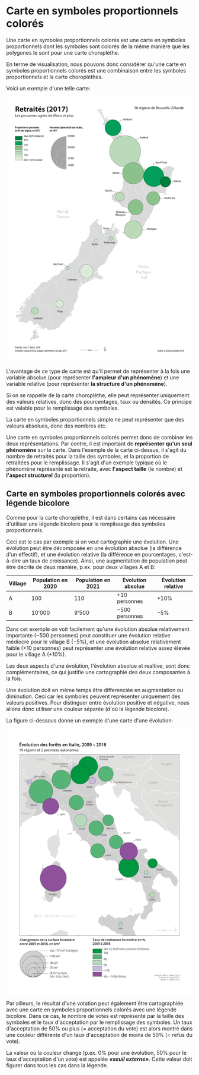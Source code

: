 # Carte en symboles proportionnels colorés

Une carte en symboles proportionnels colorés est une carte en symboles proportionnels dont les symboles sont colorés de la même manière que les polygones le sont pour une carte choroplèthe.

En terme de visualisation, nous pouvons donc considérer qu'une carte en symboles proportionnels colorés est une combinaison entre les symboles proportionnels et la carte choroplèthes.

Voici un exemple d'une telle carte:

![](assets/NZ-carte-symb-prop.webp)

L'avantage de ce type de carte est qu'il permet de représenter à la fois une variable absolue (pour représenter **l'ampleur d'un phénomène**) et une variable relative (pour représenter **la structure d'un phénomène**).

Si on se rappelle de la carte choroplèthe, elle peut représenter uniquement des valeurs relatives, donc des pourcentages, taux ou densités. Ce principe est valable pour le remplissage des symboles.

La carte en symboles proportionnels simple ne peut représenter que des valeurs absolues, donc des nombres etc.

Une carte en symboles proportionnels colorés permet donc de combiner les deux représentations. Par contre, il est important de **représenter qu'un seul phénomène** sur la carte. Dans l'exemple de la carte ci-dessus, il s'agit du nombre de retraités pour la taille des symboles, et la proportion de retraitées pour le remplissage. Il s'agit d'un exemple typique où le phénomène représenté est la retraite, avec **l'aspect taille** (le nombre) et **l'aspect structurel** (la proportion).


## Carte en symboles proportionnels colorés avec légende bicolore

Comme pour la carte choroplèthe, il est dans certains cas nécessaire d'utiliser une légende bicolore pour le remplissage des symboles proportionnels.

Ceci est le cas par exemple si on veut cartographie une évolution. Une évolution peut être décomposée en une évolution absolue (la différence d'un effectif), et une évolution relative (la différence en pourcentages, c'est-à-dire un taux de croissance). Ainsi, une augmentation de population peut être décrite de deux manière, p.ex. pour deux villages A et B:

<table>
<thead>
<tr>
  <th>Village</th>
  <th>Population en 2020</th>
  <th>Population en 2021</th>
  <th>Évolution absolue</th>
  <th>Évolution relative</th>
</tr>
</thead>
<tbody>
<tr>
  <td>A</td>
  <td>100</td>
  <td>110</td>
  <td>+10 personnes</td>
  <td>+10%</td>
</tr>
<tr>
  <td>B</td>
  <td>10'000</td>
  <td>9'500</td>
  <td>−500 personnes</td>
  <td>−5%</td>
</tr>
</table>

Dans cet exemple on voit facilement qu'une évolution absolue relativement importante (−500 personnes) peut constituer une évolution relative médiocre pour le village B (−5%), et une évolution absolue relativement faible (+10 personnes) peut représenter une évolution relative assez élevée pour le village A (+10%).

Les deux aspects d'une évolution, l'évolution absolue et realtive, sont donc complémentaires, ce qui justifie une cartographie des deux composantes à la fois.

Une évolution doit en même temps être differenciée en augmentation ou diminution. Ceci car les symboles peuvent représenter uniquement des valeurs positives. Pour distinguer entre évolution positive et négative, nous allons donc utiliser une couleur séparée (d'où la légende bicolore).

La figure ci-dessous donne un exemple d'une carte d'une évolution:

![](assets/italie-evol-foret.png)

Par ailleurs, le résultat d'une votation peut également être cartographiée avec une carte en symboles proportionnels colorés avec une légende bicolore. Dans ce cas, le nombre de votes est représenté par la taille des symboles et le taux d'acceptation par le remplissage des symboles. Un taux d'acceptation de 50% ou plus (= acceptation du vote) est alors montré dans une couleur différente d'un taux d'acceptation de moins de 50% (= refus du vote).

La valeur où la couleur change (p.ex. 0% pour une évolution, 50% pour le taux d'acceptation d'un vote) est appelée ***«seuil externe»***. Cette valeur doit figurer dans tous les cas dans la légende.
